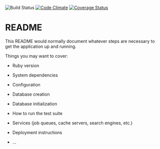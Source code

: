 ![Build Status](https://codeship.com/projects/edc99a80-c101-0135-d4b0-6eb44efcd096/status?branch=master)
[![Code Climate](https://codeclimate.com/github/justmyrealname/write_lab_app/badges/gpa.svg)](https://codeclimate.com/github/justmyrealname/write_lab_app)
[![Coverage Status](https://coveralls.io/repos/github/justmyrealname/write_lab_app/badge.svg?branch=master)](https://coveralls.io/github/<YOUR_GITHUB_USERNAME>/<YOUR_REPO_NAME>?branch=master)

# README

This README would normally document whatever steps are necessary to get the
application up and running.

Things you may want to cover:

* Ruby version

* System dependencies

* Configuration

* Database creation

* Database initialization

* How to run the test suite

* Services (job queues, cache servers, search engines, etc.)

* Deployment instructions

* ...

